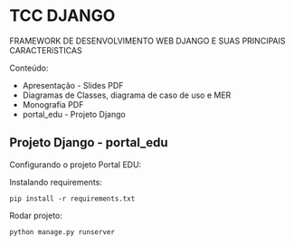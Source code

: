 TCC DJANGO
=================

FRAMEWORK DE DESENVOLVIMENTO WEB DJANGO E SUAS PRINCIPAIS CARACTERíSTICAS

Conteúdo:

<ul>
    <li>
        Apresentação - Slides PDF
    </li>
    <li>
        Diagramas de Classes, diagrama de caso de uso e MER
    </li>
    <li>
        Monografia PDF
    </li>
    <li>
        portal_edu - Projeto Django
    </li>
</ul>

<h2>Projeto Django - portal_edu</h2>

Configurando o projeto Portal EDU:

Instalando requirements:

    pip install -r requirements.txt

Rodar projeto:

    python manage.py runserver

